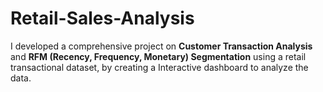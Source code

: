 # Retail-Sales-Analysis
I developed a comprehensive project on **Customer Transaction Analysis** and **RFM (Recency, Frequency, Monetary) Segmentation** using a retail transactional dataset, by creating a Interactive dashboard to analyze the data.
